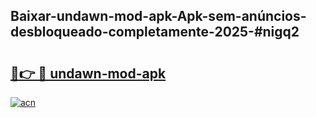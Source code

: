 ## Baixar-undawn-mod-apk-Apk-sem-anúncios-desbloqueado-completamente-2025-#nigq2

# <h2><a href="https://ainizakaria.my?title=undawn-mod-apk&ref=20M">🔗👉 🔴 undawn-mod-apk</a></h2>

[![acn](https://github.com/user-attachments/assets/0f9c940e-d8b0-45ae-aac7-cd30a18b3e1c)](https://ainizakaria.my?title=undawn-mod-apk&ref=20M)

